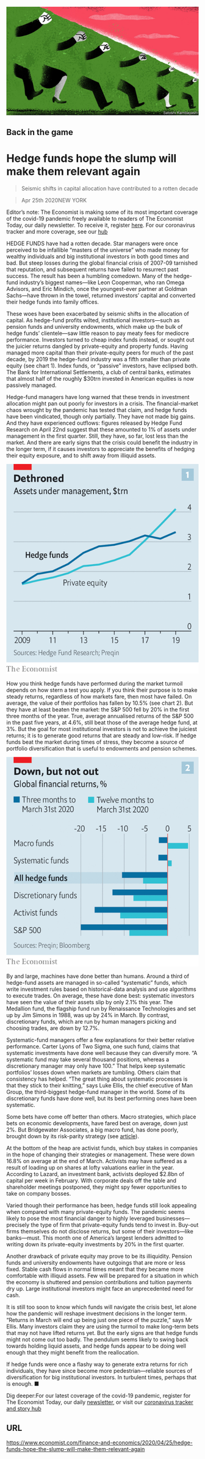 ![](./images/20200425_FND001_0.jpg)

## Back in the game

# Hedge funds hope the slump will make them relevant again

> Seismic shifts in capital allocation have contributed to a rotten decade

> Apr 25th 2020NEW YORK

Editor’s note: The Economist is making some of its most important coverage of the covid-19 pandemic freely available to readers of The Economist Today, our daily newsletter. To receive it, register [here](https://www.economist.com//newslettersignup). For our coronavirus tracker and more coverage, see our [hub](https://www.economist.com//coronavirus)

HEDGE FUNDS have had a rotten decade. Star managers were once perceived to be infallible “masters of the universe” who made money for wealthy individuals and big institutional investors in both good times and bad. But steep losses during the global financial crisis of 2007-09 tarnished that reputation, and subsequent returns have failed to resurrect past success. The result has been a humbling comedown. Many of the hedge-fund industry’s biggest names—like Leon Cooperman, who ran Omega Advisors, and Eric Mindich, once the youngest-ever partner at Goldman Sachs—have thrown in the towel, returned investors’ capital and converted their hedge funds into family offices.

These woes have been exacerbated by seismic shifts in the allocation of capital. As hedge-fund profits wilted, institutional investors—such as pension funds and university endowments, which make up the bulk of hedge funds’ clientele—saw little reason to pay meaty fees for mediocre performance. Investors turned to cheap index funds instead, or sought out the juicier returns dangled by private-equity and property funds. Having managed more capital than their private-equity peers for much of the past decade, by 2019 the hedge-fund industry was a fifth smaller than private equity (see chart 1). Index funds, or “passive” investors, have eclipsed both. The Bank for International Settlements, a club of central banks, estimates that almost half of the roughly $30trn invested in American equities is now passively managed.

Hedge-fund managers have long warned that these trends in investment allocation might pan out poorly for investors in a crisis. The financial-market chaos wrought by the pandemic has tested that claim, and hedge funds have been vindicated, though only partially. They have not made big gains. And they have experienced outflows: figures released by Hedge Fund Research on April 22nd suggest that these amounted to 1% of assets under management in the first quarter. Still, they have, so far, lost less than the market. And there are early signs that the crisis could benefit the industry in the longer term, if it causes investors to appreciate the benefits of hedging their equity exposure, and to shift away from illiquid assets.



![](./images/20200425_FNC309.png)

How you think hedge funds have performed during the market turmoil depends on how stern a test you apply. If you think their purpose is to make steady returns, regardless of how markets fare, then most have failed. On average, the value of their portfolios has fallen by 10.5% (see chart 2). But they have at least beaten the market: the S&P 500 fell by 20% in the first three months of the year. True, average annualised returns of the S&P 500 in the past five years, at 4.6%, still beat those of the average hedge fund, at 3%. But the goal for most institutional investors is not to achieve the juiciest returns; it is to generate good returns that are steady and low-risk. If hedge funds beat the market during times of stress, they become a source of portfolio diversification that is useful to endowments and pension schemes.



![](./images/20200425_FNC314.png)

By and large, machines have done better than humans. Around a third of hedge-fund assets are managed in so-called “systematic” funds, which write investment rules based on historical-data analysis and use algorithms to execute trades. On average, these have done best: systematic investors have seen the value of their assets slip by only 2.1% this year. The Medallion fund, the flagship fund run by Renaissance Technologies and set up by Jim Simons in 1988, was up by 24% in March. By contrast, discretionary funds, which are run by human managers picking and choosing trades, are down by 12.7%.

Systematic-fund managers offer a few explanations for their better relative performance. Carter Lyons of Two Sigma, one such fund, claims that systematic investments have done well because they can diversify more. “A systematic fund may take several thousand positions, whereas a discretionary manager may only have 100.” That helps keep systematic portfolios’ losses down when markets are tumbling. Others claim that consistency has helped. “The great thing about systematic processes is that they stick to their knitting,” says Luke Ellis, the chief executive of Man Group, the third-biggest hedge-fund manager in the world. Some of its discretionary funds have done well, but its best performing ones have been systematic.

Some bets have come off better than others. Macro strategies, which place bets on economic developments, have fared best on average, down just 2%. But Bridgewater Associates, a big macro fund, has done poorly, brought down by its risk-parity strategy (see [article](https://www.economist.com//finance-and-economics/2020/04/25/how-risk-parity-investment-strategies-unravelled)).

At the bottom of the heap are activist funds, which buy stakes in companies in the hope of changing their strategies or management. These were down 16.8% on average at the end of March. Activists may have suffered as a result of loading up on shares at lofty valuations earlier in the year. According to Lazard, an investment bank, activists deployed $2.8bn of capital per week in February. With corporate deals off the table and shareholder meetings postponed, they might spy fewer opportunities to take on company bosses.

Varied though their performance has been, hedge funds still look appealing when compared with many private-equity funds. The pandemic seems likely to pose the most financial danger to highly leveraged businesses—precisely the type of firm that private-equity funds tend to invest in. Buy-out firms themselves do not disclose returns, but some of their investors—like banks—must. This month one of America’s largest lenders admitted to writing down its private-equity investments by 20% in the first quarter.

Another drawback of private equity may prove to be its illiquidity. Pension funds and university endowments have outgoings that are more or less fixed. Stable cash flows in normal times meant that they became more comfortable with illiquid assets. Few will be prepared for a situation in which the economy is shuttered and pension contributions and tuition payments dry up. Large institutional investors might face an unprecedented need for cash.

It is still too soon to know which funds will navigate the crisis best, let alone how the pandemic will reshape investment decisions in the longer term. “Returns in March will end up being just one piece of the puzzle,” says Mr Ellis. Many investors claim they are using the turmoil to make long-term bets that may not have lifted returns yet. But the early signs are that hedge funds might not come out too badly. The pendulum seems likely to swing back towards holding liquid assets, and hedge funds appear to be doing well enough that they might benefit from the reallocation.

If hedge funds were once a flashy way to generate extra returns for rich individuals, they have since become more pedestrian—reliable sources of diversification for big institutional investors. In turbulent times, perhaps that is enough. ■

Dig deeper:For our latest coverage of the covid-19 pandemic, register for The Economist Today, our daily [newsletter](https://www.economist.com//newslettersignup), or visit our [coronavirus tracker and story hub](https://www.economist.com//coronavirus)

## URL

https://www.economist.com/finance-and-economics/2020/04/25/hedge-funds-hope-the-slump-will-make-them-relevant-again
